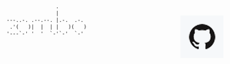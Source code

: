 
<div>
    <img src="docs/logo.png" align="right" vspace="30" />

                    .
                    |
    ---..-. .--.--. |.-.  .-.
     .'(   )|  |  | |   )(   )
    '---`-' '  '  `-'`-'  `-'
</div>